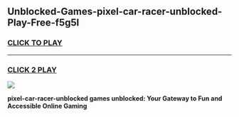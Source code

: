 
## Unblocked-Games-pixel-car-racer-unblocked-Play-Free-f5g5l
<h3>
<a href="https://premium76.site?title=pixel-car-racer-unblocked&ref=18A1">CLICK TO PLAY</a></h3>
<hr>

<h3>
<a href="https://premium76.site?title=pixel-car-racer-unblocked&ref=18A1">CLICK 2 PLAY</a>
  
</h3>

<a href="https://premium76.site?title=pixel-car-racer-unblocked&ref=18A1"><img src="https://clearcache.store/games.png"></a>


**pixel-car-racer-unblocked games unblocked: Your Gateway to Fun and Accessible Online Gaming**
